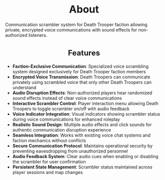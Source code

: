 <h1 style="text-align:center; font-size:2rem; font-weight:bold;">About</h1>

Communication scrambler system for Death Trooper faction allowing private, encrypted voice communications with sound effects for non-authorized listeners.

<h2 style="text-align:center; font-size:1.5rem; font-weight:bold;">Features</h2>

- **Faction-Exclusive Communication**: Specialized voice scrambling system designed exclusively for Death Trooper faction members
- **Encrypted Voice Transmission**: Death Troopers can communicate privately using scrambled voice that only other Death Troopers can understand
- **Audio Disruption Effects**: Non-authorized players hear randomized sound effects instead of clear voice communications
- **Interactive Scrambler Control**: Player interaction menu allowing Death Troopers to toggle scrambler on/off with audio feedback
- **Voice Indicator Integration**: Visual indicators showing scrambler status during voice communications for enhanced roleplay
- **Realistic Sound Design**: Multiple audio effects and click sounds for authentic communication disruption experience
- **Seamless Integration**: Works with existing voice chat systems and faction mechanics without conflicts
- **Secure Communication Protocol**: Maintains operational security by preventing eavesdropping from unauthorized personnel
- **Audio Feedback System**: Clear audio cues when enabling or disabling the scrambler for user confirmation
- **Persistent State Management**: Scrambler status maintained across player sessions and map changes

<br><br>
